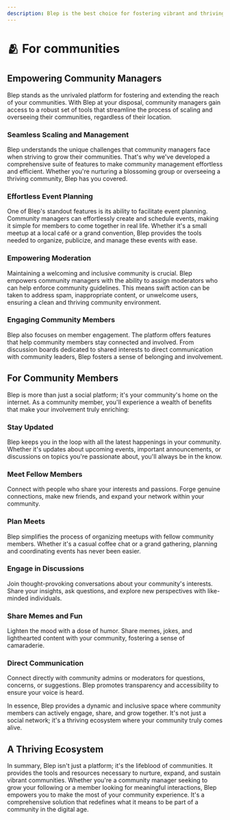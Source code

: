 ```yaml
---
description: Blep is the best choice for fostering vibrant and thriving communities
---
```


# 🫂 For communities

## **Empowering Community Managers**

Blep stands as the unrivaled platform for fostering and extending the reach of your communities. With Blep at your disposal, community managers gain access to a robust set of tools that streamline the process of scaling and overseeing their communities, regardless of their location.

### **Seamless Scaling and Management**

Blep understands the unique challenges that community managers face when striving to grow their communities. That's why we've developed a comprehensive suite of features to make community management effortless and efficient. Whether you're nurturing a blossoming group or overseeing a thriving community, Blep has you covered.

### **Effortless Event Planning**

One of Blep's standout features is its ability to facilitate event planning. Community managers can effortlessly create and schedule events, making it simple for members to come together in real life. Whether it's a small meetup at a local café or a grand convention, Blep provides the tools needed to organize, publicize, and manage these events with ease.

### **Empowering Moderation**

Maintaining a welcoming and inclusive community is crucial. Blep empowers community managers with the ability to assign moderators who can help enforce community guidelines. This means swift action can be taken to address spam, inappropriate content, or unwelcome users, ensuring a clean and thriving community environment.

### **Engaging Community Members**

Blep also focuses on member engagement. The platform offers features that help community members stay connected and involved. From discussion boards dedicated to shared interests to direct communication with community leaders, Blep fosters a sense of belonging and involvement.

## For Community Members

Blep is more than just a social platform; it's your community's home on the internet. As a community member, you'll experience a wealth of benefits that make your involvement truly enriching:

### **Stay Updated**

Blep keeps you in the loop with all the latest happenings in your community. Whether it's updates about upcoming events, important announcements, or discussions on topics you're passionate about, you'll always be in the know.

### **Meet Fellow Members**

Connect with people who share your interests and passions. Forge genuine connections, make new friends, and expand your network within your community.

### **Plan Meets**

Blep simplifies the process of organizing meetups with fellow community members. Whether it's a casual coffee chat or a grand gathering, planning and coordinating events has never been easier.

### **Engage in Discussions**

Join thought-provoking conversations about your community's interests. Share your insights, ask questions, and explore new perspectives with like-minded individuals.

### **Share Memes and Fun**

Lighten the mood with a dose of humor. Share memes, jokes, and lighthearted content with your community, fostering a sense of camaraderie.

### **Direct Communication**

Connect directly with community admins or moderators for questions, concerns, or suggestions. Blep promotes transparency and accessibility to ensure your voice is heard.

In essence, Blep provides a dynamic and inclusive space where community members can actively engage, share, and grow together. It's not just a social network; it's a thriving ecosystem where your community truly comes alive.

## **A Thriving Ecosystem**

In summary, Blep isn't just a platform; it's the lifeblood of communities. It provides the tools and resources necessary to nurture, expand, and sustain vibrant communities. Whether you're a community manager seeking to grow your following or a member looking for meaningful interactions, Blep empowers you to make the most of your community experience. It's a comprehensive solution that redefines what it means to be part of a community in the digital age.
